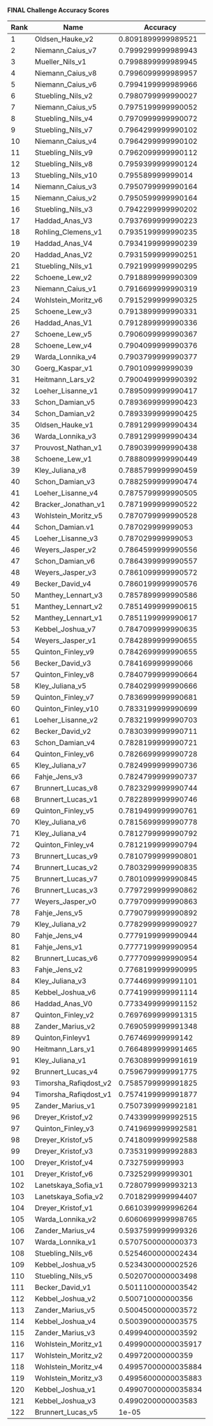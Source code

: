 **FINAL Challenge Accuracy Scores**



|Rank|Name|Accuracy|
|----|-----|---|
|1|Oldsen_Hauke_v2|0.8091899999989521|
|2|Niemann_Caius_v7|0.7999299999989943|
|3|Mueller_Nils_v1|0.7998899999989945|
|4|Niemann_Caius_v8|0.7996099999989957|
|5|Niemann_Caius_v6|0.7994199999989966|
|6|Stuebling_Nils_v2|0.7980799999990027|
|7|Niemann_Caius_v5|0.7975199999990052|
|8|Stuebling_Nils_v4|0.7970999999990072|
|9|Stuebling_Nils_v7|0.7964299999990102|
|10|Niemann_Caius_v4|0.7964299999990102|
|11|Stuebling_Nils_v9|0.7962099999990112|
|12|Stuebling_Nils_v8|0.7959399999990124|
|13|Stuebling_Nils_v10|0.795589999999014|
|14|Niemann_Caius_v3|0.7950799999990164|
|15|Niemann_Caius_v2|0.7950599999990164|
|16|Stuebling_Nils_v3|0.7942299999990202|
|17|Haddad_Anas_V3|0.7937699999990223|
|18|Rohling_Clemens_v1|0.7935199999990235|
|19|Haddad_Anas_V4|0.7934199999990239|
|20|Haddad_Anas_V2|0.7931599999990251|
|21|Stuebling_Nils_v1|0.7921999999990295|
|22|Schoene_Lew_v2|0.7918899999990309|
|23|Niemann_Caius_v1|0.7916699999990319|
|24|Wohlstein_Moritz_v6|0.7915299999990325|
|25|Schoene_Lew_v3|0.7913899999990331|
|26|Haddad_Anas_V1|0.7912899999990336|
|27|Schoene_Lew_v5|0.7906099999990367|
|28|Schoene_Lew_v4|0.7904099999990376|
|29|Warda_Lonnika_v4|0.7903799999990377|
|30|Goerg_Kaspar_v1|0.790109999999039|
|31|Heitmann_Lars_v2|0.7900499999990392|
|32|Loeher_Lisanne_v1|0.7895099999990417|
|33|Schon_Damian_v5|0.7893699999990423|
|34|Schon_Damian_v2|0.7893399999990425|
|35|Oldsen_Hauke_v1|0.7891299999990434|
|36|Warda_Lonnika_v3|0.7891299999990434|
|37|Prouvost_Nathan_v1|0.7890399999990438|
|38|Schoene_Lew_v1|0.7888099999990449|
|39|Kley_Juliana_v8|0.7885799999990459|
|40|Schon_Damian_v3|0.7882599999990474|
|41|Loeher_Lisanne_v4|0.7875799999990505|
|42|Bracker_Jonathan_v1|0.7871999999990522|
|43|Wohlstein_Moritz_v5|0.7870799999990528|
|44|Schon_Damian.v1|0.787029999999053|
|45|Loeher_Lisanne_v3|0.787029999999053|
|46|Weyers_Jasper_v2|0.7864599999990556|
|47|Schon_Damian_v6|0.7864399999990557|
|48|Weyers_Jasper_v3|0.7861099999990572|
|49|Becker_David_v4|0.7860199999990576|
|50|Manthey_Lennart_v3|0.7857899999990586|
|51|Manthey_Lennart_v2|0.7851499999990615|
|52|Manthey_Lennart_v1|0.7851199999990617|
|53|Kebbel_Joshua_v7|0.7847099999990635|
|54|Weyers_Jasper_v1|0.7842899999990655|
|55|Quinton_Finley_v9|0.7842699999990655|
|56|Becker_David_v3|0.784169999999066|
|57|Quinton_Finley_v8|0.7840799999990664|
|58|Kley_Juliana_v5|0.7840299999990666|
|59|Quinton_Finley_v7|0.7836999999990681|
|60|Quinton_Finley_v10|0.7833199999990699|
|61|Loeher_Lisanne_v2|0.7832199999990703|
|62|Becker_David_v2|0.7830399999990711|
|63|Schon_Damian_v4|0.7828199999990721|
|64|Quinton_Finley_v6|0.7826699999990728|
|65|Kley_Juliana_v7|0.7824999999990736|
|66|Fahje_Jens_v3|0.7824799999990737|
|67|Brunnert_Lucas_v8|0.7823299999990744|
|68|Brunnert_Lucas_v1|0.7822899999990746|
|69|Quinton_Finley_v5|0.7819499999990761|
|70|Kley_Juliana_v6|0.7815699999990778|
|71|Kley_Juliana_v4|0.7812799999990792|
|72|Quinton_Finley_v4|0.7812199999990794|
|73|Brunnert_Lucas_v9|0.7810799999990801|
|74|Brunnert_Lucas_v2|0.7803299999990835|
|75|Brunnert_Lucas_v7|0.7801099999990845|
|76|Brunnert_Lucas_v3|0.7797299999990862|
|77|Weyers_Jasper_v0|0.7797099999990863|
|78|Fahje_Jens_v5|0.7790799999990892|
|79|Kley_Juliana_v2|0.7782999999990927|
|80|Fahje_Jens_v4|0.7779199999990944|
|81|Fahje_Jens_v1|0.7777199999990954|
|82|Brunnert_Lucas_v6|0.7777099999990954|
|83|Fahje_Jens_v2|0.7768199999990995|
|84|Kley_Juliana_v3|0.7744699999991101|
|85|Kebbel_Joshua_v6|0.7741999999991114|
|86|Haddad_Anas_V0|0.7733499999991152|
|87|Quinton_Finley_v2|0.7697699999991315|
|88|Zander_Marius_v2|0.7690599999991348|
|89|Quinton,Finleyv1|0.767469999999142|
|90|Heitmann_Lars_v1|0.7664899999991465|
|91|Kley_Juliana_v1|0.7630899999991619|
|92|Brunnert_Lucas_v4|0.7596799999991775|
|93|Timorsha_Rafiqdost_v2|0.7585799999991825|
|94|Timorsha_Rafiqdost_v1|0.7574199999991877|
|95|Zander_Marius_v1|0.7507399999992181|
|96|Dreyer_Kristof_v2|0.7433999999992515|
|97|Quinton_Finley_v3|0.7419699999992581|
|98|Dreyer_Kristof_v5|0.7418099999992588|
|99|Dreyer_Kristof_v3|0.7353199999992883|
|100|Dreyer_Kristof_v4|0.7327599999993|
|101|Dreyer_Kristof_v6|0.732529999999301|
|102|Lanetskaya_Sofia_v1|0.7280799999993213|
|103|Lanetskaya_Sofia_v2|0.7018299999994407|
|104|Dreyer_Kristof_v1|0.6610399999996264|
|105|Warda_Lonnika_v2|0.6060699999998765|
|106|Zander_Marius_v4|0.5937599999999326|
|107|Warda_Lonnika_v1|0.5707500000000373|
|108|Stuebling_Nils_v6|0.5254600000002434|
|109|Kebbel_Joshua_v5|0.5234300000002526|
|110|Stuebling_Nils_v5|0.5020700000003498|
|111|Becker_David_v1|0.5011100000003542|
|112|Kebbel_Joshua_v2|0.500710000000356|
|113|Zander_Marius_v5|0.5004500000003572|
|114|Kebbel_Joshua_v4|0.5003900000003575|
|115|Zander_Marius_v3|0.4999400000003592|
|116|Wohlstein_Moritz_v1|0.49990000000035917|
|117|Wohlstein_Moritz_v2|0.499720000000359|
|118|Wohlstein_Moritz_v4|0.49957000000035884|
|119|Wohlstein_Moritz_v3|0.49956000000035883|
|120|Kebbel_Joshua_v1|0.49907000000035834|
|121|Kebbel_Joshua_v3|0.4990200000003583|
|122|Brunnert_Lucas_v5|1e-05|
